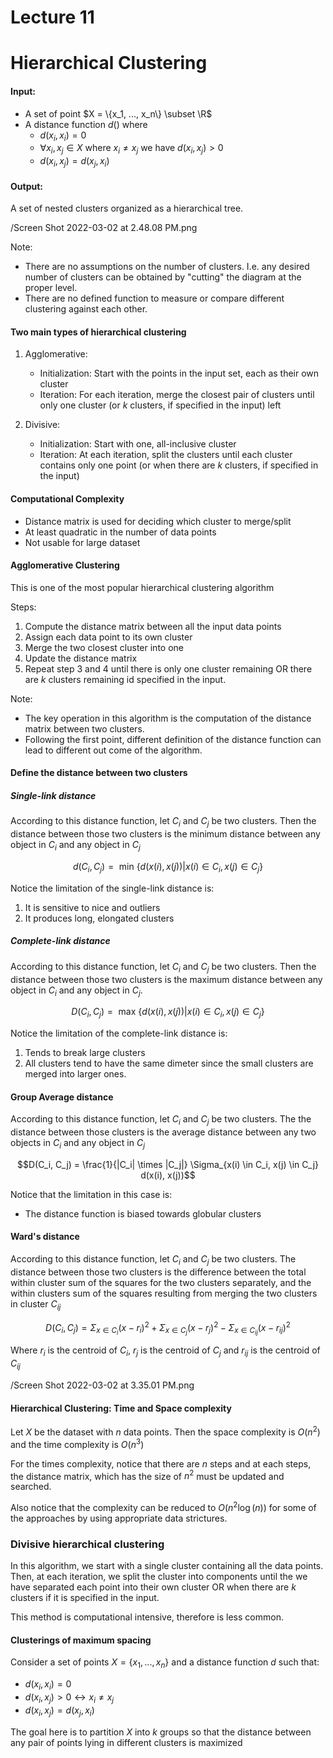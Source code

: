 # Lecture 11

# Hierarchical Clustering

#### Input: 

* A set of point $X = \{x_1, ..., x_n\} \subset \R$
* A distance function $d()$ where
	* $d(x_i, x_i) = 0$
	* $\forall x_i, x_j \in X$ where $x_i ≠ x_j$ we have $d(x_i, x_j) > 0$
	* $d(x_i, x_j) = d(x_j, x_i)$

#### Output: 

A set of nested clusters organized as a hierarchical tree.

/Screen Shot 2022-03-02 at 2.48.08 PM.png

Note:

* There are no assumptions on the number of clusters. I.e. any desired number of clusters can be obtained by "cutting" the diagram at the proper level.
* There are no defined function to measure or compare different clustering against each other.

#### Two main types of hierarchical clustering

1. Agglomerative:

	* Initialization: Start with the points in the input set, each as their own cluster
	* Iteration: For each iteration, merge the closest pair of clusters until only one cluster (or $k$ clusters, if specified in the input) left

2. Divisive:

	* Initialization: Start with one, all-inclusive cluster
	* Iteration: At each iteration, split the clusters until each cluster contains only one point (or when there are $k$ clusters, if specified in the input)

#### Computational Complexity

* Distance matrix is used for deciding which cluster to merge/split
* At least quadratic in the number of data points
* Not usable for large dataset

#### Agglomerative Clustering

This is one of the most popular hierarchical clustering algorithm

Steps:

1. Compute the distance matrix between all the input data points
2. Assign each data point to its own cluster
3. Merge the two closest cluster into one
4. Update the distance matrix
5. Repeat step 3 and 4 until there is only one cluster remaining OR there are $k$ clusters remaining id specified in the input.

Note:
* The key operation in this algorithm is the computation of the distance matrix between two clusters.
* Following the first point, different definition of the distance function can lead to different out come of the algorithm.

#### Define the distance between two clusters

##### Single-link distance

According to this distance function, let $C_i$ and $C_j$ be two clusters. Then the distance between those two clusters is the minimum distance between any object in $C_i$ and any object in $C_j$

$$d(C_i, C_j) = \text{ min } \{d\left(x(i), x(j)\right) | x(i) \in C_i, x(j) \in C_j\}$$

Notice the limitation of the single-link distance is:

1. It is sensitive to nice and outliers
2. It produces long, elongated clusters

##### Complete-link distance

According to this distance function, let $C_i$ and $C_j$ be two clusters. Then the distance between those two clusters is the maximum distance between any object in $C_i$ and any object in $C_j$.

$$D(C_i, C_j) = \text{ max } \{d(x(i), x(j)) | x(i) \in C_i , x(j) \in C_j\}$$

Notice the limitation of the complete-link distance is:

1. Tends to break large clusters
2. All clusters tend to have the same dimeter since the small clusters are merged into larger ones.

#### Group Average distance

According to this distance function, let $C_i$ and $C_j$ be two clusters. The the distance between those clusters is the average distance between any two objects in $C_i$ and any object in $C_j$

$$D(C_i, C_j) = \frac{1}{|C_i| \times |C_j|} \Sigma_{x(i) \in C_i, x(j) \in C_j} d(x(i), x(j))$$

Notice that the limitation in this case is:

* The distance function is biased towards globular clusters

#### Ward's distance

According to this distance function, let $C_i$ and $C_j$ be two clusters. The distance between those two clusters is the difference between the total within cluster sum of the squares for the two clusters separately, and the within clusters sum of the squares resulting from merging the two clusters in cluster $C_{ij}$

$$D(C_i, C_j) = \Sigma_{x \in C_i} (x - r_i)^2 + \Sigma_{x \in C_j} (x - r_j)^2 - \Sigma_{x \in C_{ij}} (x - r_{ij})^2$$

Where $r_i$ is the centroid of $C_i$, $r_j$ is the centroid of $C_j$ and $r_{ij}$ is the centroid of $C_{ij}$

/Screen Shot 2022-03-02 at 3.35.01 PM.png

#### Hierarchical Clustering: Time and Space complexity

Let $X$ be the dataset with $n$ data points. Then the space complexity is $O(n^2)$ and the time complexity is $O(n^3)$

For the times complexity, notice that there are $n$ steps and at each steps, the distance matrix, which has the size of $n^2$ must be updated and searched.

Also notice that the complexity can be reduced to $O(n^2 \log(n))$ for some of the approaches by using appropriate data strictures.

### Divisive hierarchical clustering

In this algorithm, we start with a single cluster containing all the data points. Then, at each iteration, we split the cluster into components until the we have separated each point into their own cluster OR when there are $k$ clusters if it is specified in the input.

This method is computational intensive, therefore is less common.

#### Clusterings of maximum spacing

Consider a set of points $X = \{x_1, ..., x_n\}$ and a distance function $d$ such that:

* $d(x_i, x_i) = 0$
* $d(x_i, x_j) > 0 \leftrightarrow x_i ≠ x_j$
* $d(x_i, x_j) = d(x_j, x_i)$

The goal here is to partition $X$ into $k$ groups so that the distance between any pair of points lying in different clusters is maximized